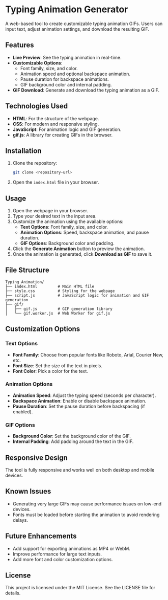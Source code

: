 # Typing Animation Generator

A web-based tool to create customizable typing animation GIFs. Users can input text, adjust animation settings, and download the resulting GIF.

## Features

- **Live Preview**: See the typing animation in real-time.
- **Customizable Options**:
  - Font family, size, and color.
  - Animation speed and optional backspace animation.
  - Pause duration for backspace animations.
  - GIF background color and internal padding.
- **GIF Download**: Generate and download the typing animation as a GIF.

## Technologies Used

- **HTML**: For the structure of the webpage.
- **CSS**: For modern and responsive styling.
- **JavaScript**: For animation logic and GIF generation.
- **gif.js**: A library for creating GIFs in the browser.

## Installation

1. Clone the repository:
   ```bash
   git clone <repository-url>
   ```
2. Open the `index.html` file in your browser.

## Usage

1. Open the webpage in your browser.
2. Type your desired text in the input area.
3. Customize the animation using the available options:
   - **Text Options**: Font family, size, and color.
   - **Animation Options**: Speed, backspace animation, and pause duration.
   - **GIF Options**: Background color and padding.
4. Click the **Generate Animation** button to preview the animation.
5. Once the animation is generated, click **Download as GIF** to save it.

## File Structure

```
Typing Animation/
├── index.html         # Main HTML file
├── style.css          # Styling for the webpage
├── script.js          # JavaScript logic for animation and GIF generation
├── gif/
│   ├── gif.js         # GIF generation library
│   └── gif.worker.js  # Web Worker for gif.js
```

## Customization Options

### Text Options
- **Font Family**: Choose from popular fonts like Roboto, Arial, Courier New, etc.
- **Font Size**: Set the size of the text in pixels.
- **Font Color**: Pick a color for the text.

### Animation Options
- **Animation Speed**: Adjust the typing speed (seconds per character).
- **Backspace Animation**: Enable or disable backspace animation.
- **Pause Duration**: Set the pause duration before backspacing (if enabled).

### GIF Options
- **Background Color**: Set the background color of the GIF.
- **Internal Padding**: Add padding around the text in the GIF.

## Responsive Design

The tool is fully responsive and works well on both desktop and mobile devices.

## Known Issues

- Generating very large GIFs may cause performance issues on low-end devices.
- Fonts must be loaded before starting the animation to avoid rendering delays.

## Future Enhancements

- Add support for exporting animations as MP4 or WebM.
- Improve performance for large text inputs.
- Add more font and color customization options.

## License

This project is licensed under the MIT License. See the LICENSE file for details.